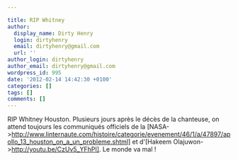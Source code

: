 ```yaml
---

title: RIP Whitney
author:
  display_name: Dirty Henry
  login: dirtyhenry
  email: dirtyhenry@gmail.com
  url: ''
author_login: dirtyhenry
author_email: dirtyhenry@gmail.com
wordpress_id: 995
date: '2012-02-14 14:42:30 +0100'
categories: []
tags: []
comments: []
---
```

RIP Whitney Houston. Plusieurs jours après le décès de la chanteuse, on attend toujours les communiqués officiels de la [NASA->http://www.linternaute.com/histoire/categorie/evenement/46/1/a/47897/apollo_13_houston_on_a_un_probleme.shtml] et d'[Hakeem Olajuwon->http://youtu.be/CzUv5_YFhPI]. Le monde va mal !
